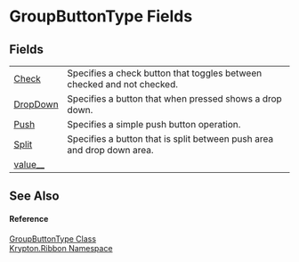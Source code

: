# GroupButtonType Fields




## Fields
<table>
<tr>
<td><a href="955eee8f-1e5e-6b26-5bdb-c10cc01d82dd.md">Check</a></td>
<td>Specifies a check button that toggles between checked and not checked.</td></tr>
<tr>
<td><a href="f1495972-85c6-119a-d420-3b7be7a5ae6e.md">DropDown</a></td>
<td>Specifies a button that when pressed shows a drop down.</td></tr>
<tr>
<td><a href="ce75148c-4204-d79e-3e64-6e411abaf94a.md">Push</a></td>
<td>Specifies a simple push button operation.</td></tr>
<tr>
<td><a href="26b2cdea-a769-fabd-9837-c96218921a56.md">Split</a></td>
<td>Specifies a button that is split between push area and drop down area.</td></tr>
<tr>
<td><a href="ca5c1a81-f88a-2b0c-f070-099ef258d6d2.md">value__</a></td>
<td> </td></tr>
</table>

## See Also


#### Reference
<a href="1d5bd56d-21ad-3a50-884e-a938e61dca19.md">GroupButtonType Class</a>  
<a href="1e9bc734-cff9-e9b8-f013-94cdac669794.md">Krypton.Ribbon Namespace</a>  
